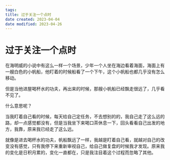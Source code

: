 ```yaml
---
tags:
title: 过于关注一个点时
date created: 2023-04-04
date modified: 2023-04-26
---
```


# 过于关注一个点时

在海明威的小说中有这么一样一个场景，少年一个人坐在海边看着海面，海面上有一艘白色的小帆船，他盯着的时候船看了一个下午，这个小帆船也都几乎没有怎么移动。

但是当他进屋喝杯水的功夫，再出来的时候，那艘小帆船已经飘走很远了，几乎看不见了。

什么意思呢？

当我盯着自己看的时候，每天给自己定任务，不去想别的的，我自己走了这么远的路，却一点感觉都没有，但是当我坐下来喝口茶休息一下，回头看看自己出发的地方，我靠，原来我已经走了这么远。

就像是进去喝杯水的功夫，帆船飘远了一样，我越是盯着自己看，就越对自己的改变没有感觉，只有我停下来重新审视自己，给自己做复盘的时候我才发现。原来我的变化是日积月累的，变化一直都在，只是我注目着这个过程而忽略了其他。
